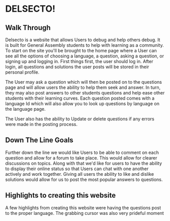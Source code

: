 <h1>DELSECTO!</h1>


<h2>Walk Through</h2>

  <p>  
Delsecto is a website that allows Users to debug and help others debug. It is built for General Assembly 
students to help with learning as a community. To start on the site you'll be brought to the home page where a User can see all the options of choosing a language, a question, asking a question, or signing up and logging in. First things first, the user should log in. After login, all questions and solutions the user posts will be stored in their personal profile.

The User may ask a question which will then be posted on to the questions page and will allow users the ability to help them seek and answer. In turn, they may also post answers to other students questions and help ease other students with their learning curves. Each question posted comes with a language Id which will also allow you to look up questions by language on the language page. 

The User also has the ability to Update or delete questions if any errors were made in the posting process. 
</p>


<h2>Down The Line Goals</h2>

<p>
Further down the line we would like Users to be able to comment on each question and allow for a forum to take place. This would allow for clearer discussions on topics. Along with that we'd like for users to have the ability to display their online status so that Users can chat with one another actively and work together. Giving all users the ability to like and dislike solutions would allow for us to post the most popular answers to questions.  
</p>

<h2>Highlights to creating this website</h2>

<p>
A few highlights from creating this website were having the questions post to the proper language. The grabbing cursor was also very prideful moment
</p>